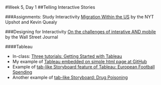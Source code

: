 #Week 5, Day 1
##Telling Interactive Stories

###Assignments: Study Interactivity
[Migration Within the US](http://www.nytimes.com/interactive/2014/08/13/upshot/where-people-in-each-state-were-born.html?abt=0002&abg=0&_r=0) by the NYT Upshot and Kevin Quealy

###Designing for Interactivity
[On the challenges of interative AND mobile](https://www.journalism.co.uk/news/how-the-wall-street-journal-approaches-data-interactives-on-mobile/s2/a574385/) by the Wall Street Journal

####Tableau

- In-class: [Three tutorials: Getting Started with Tableau](http://www.tableau.com/learn/training#getting-started)
- My example of [Tableau embedded on simple html page at GitHub](http://jacklule.github.io/pages/embed-test-Tableau.html)
- Example of [tab-like Storyboard feature of Tableau: European Football Spending](https://public.tableau.com/s/gallery/spending-and-performance-5-european-football-leagues)
- Another example of [tab-like Storyboard: Drug Poisoning](https://public.tableau.com/s/gallery/fatal-drug-overdose-rates-united-states?utm_source=feedburner&utm_medium=email&utm_campaign=Feed%3A+VizOfTheDay+%28Viz+of+the+Day+-+Beautiful+Visual+Stories%29)





